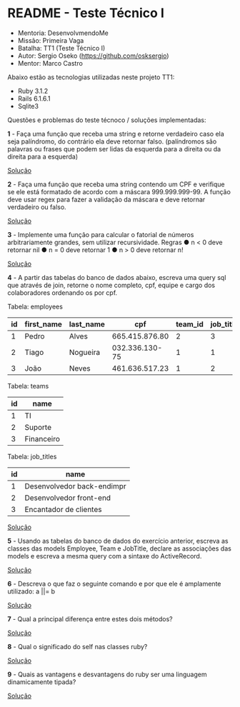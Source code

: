 # README - Teste Técnico I
- Mentoria: DesenvolvmendoMe
- Missão: Primeira Vaga
- Batalha: TT1 (Teste Técnico I)
- Autor: Sergio Oseko (https://github.com/osksergio)
- Mentor: Marco Castro

Abaixo estão as tecnologias utilizadas neste projeto TT1:

* Ruby 3.1.2
* Rails 6.1.6.1
* Sqlite3

Questões e problemas do teste técnoco / soluções implementadas:

**1** - Faça uma função que receba uma string e retorne verdadeiro caso ela seja palíndromo, do contrário ela deve retornar falso. (palíndromos são palavras ou frases que podem ser lidas da esquerda para a direita ou da direita para a esquerda)

[Solução]( https://github.com/osksergio/desenvolvendo-me_tt1/blob/main/app/business/palindrome.rb )


**2** - Faça uma função que receba uma string contendo um CPF e verifique se ele está formatado de acordo com a máscara 999.999.999-99. A função deve usar regex para fazer a validação da máscara e deve retornar verdadeiro ou falso.

[Solução]( https://github.com/osksergio/desenvolvendo-me_tt1/blob/main/app/business/document_format.rb )


**3** - Implemente uma função para calcular o fatorial de números arbitrariamente grandes, sem utilizar recursividade.
Regras
● n < 0 deve retornar nil
● n = 0 deve retornar 1
● n > 0 deve retornar n!

[Solução]( https://github.com/osksergio/desenvolvendo-me_tt1/blob/main/app/business/factorial.rb )


**4** - A partir das tabelas do banco de dados abaixo, escreva uma query sql que através de join, retorne o nome completo, cpf, equipe e cargo dos colaboradores ordenando os por cpf.

Tabela: employees

| id | first_name | last_name | cpf | team_id | job_title_id |
|---|---|---|---|---|--|
| 1 | Pedro | Alves | 665.415.876.80 | 2 | 3 |
| 2 | Tiago | Nogueira | 032.336.130-75 | 1 | 1 |
| 3 | João | Neves | 461.636.517.23 | 1 | 2 |


Tabela: teams

| id | name |
|---|---|
| 1 | TI |
| 2 | Suporte |
| 3 | Financeiro |

Tabela: job_titles

| id | name |
|---|---|
| 1 | Desenvolvedor back-endimpr |
| 2 | Desenvolvedor front-end |
| 3 | Encantador de clientes |

[Solução]( https://github.com/osksergio/desenvolvendo-me_tt1/issues/10#issue-1381660665 )

**5** - Usando as tabelas do banco de dados do exercício anterior, escreva as classes das models Employee, Team e JobTitle, declare as associações das models e escreva a mesma query com a sintaxe do ActiveRecord.

[Solução]( https://github.com/osksergio/desenvolvendo-me_tt1/issues/11#issue-1381660702 )


**6** - Descreva o que faz o seguinte comando e por que ele é amplamente utilizado: a ||= b

[Solução]( https://github.com/osksergio/desenvolvendo-me_tt1/issues/12#issuecomment-1262002532 )


**7** - Qual a principal diferença entre estes dois métodos?

[Solução]( https://github.com/osksergio/desenvolvendo-me_tt1/issues/13#issuecomment-1261985998 )


**8** - Qual o significado do self nas classes ruby?

[Solução]( https://github.com/osksergio/desenvolvendo-me_tt1/issues/14#issuecomment-1261979240 )


**9** -  Quais as vantagens e desvantagens do ruby ser uma linguagem dinamicamente tipada?

[Solução]( https://github.com/osksergio/desenvolvendo-me_tt1/issues/15#issuecomment-1261998223 )
